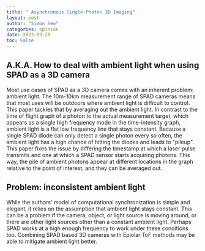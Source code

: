 ```yaml
---
title: " Asynchronous Single-Photon 3D Imaging"
layout: post
author: "Simon Seo"
categories: opinion
date: 2023-03-20
toc: False
---
```


## A.K.A. How to deal with ambient light when using SPAD as a 3D camera
Most use cases of SPAD as a 3D camera comes with an inherent problem: ambient light. The 10m-10km measurement range of SPAD cameras means that most uses will be outdoors where ambient light is difficult to control. This paper tackles that by averaging out the ambient light. In contrast to the time of flight graph of a photon to the actual measurement target, which appears as a single high frequency mode in the time-intensity graph, ambient light is a flat low frequency line that stays constant. Because a single SPAD diode can only detect a single photon every so often, the ambient light has a high chance of hitting the diodes and leads to "pileup". This paper fixes the issue by differing the timestamp at which a laser pulse transmits and one at which a SPAD sensor starts acquiring photons. This way, the pile of ambient photons appear at different locations in the graph relative to the point of interest, and they can be averaged out.

## Problem: inconsistent ambient light
While the authors' model of computational synchronization is simple and elegant, it relies on the assumption that ambient light stays constant. This can be a problem if the camera, object, or light source is moving around, or there are other light sources other than a constant ambient light. Perhaps SPAD works at a high enough frequency to work under these conditions too. Combining SPAD based 3D cameras with Epiolar ToF methods may be able to mitigate ambient light better. 

